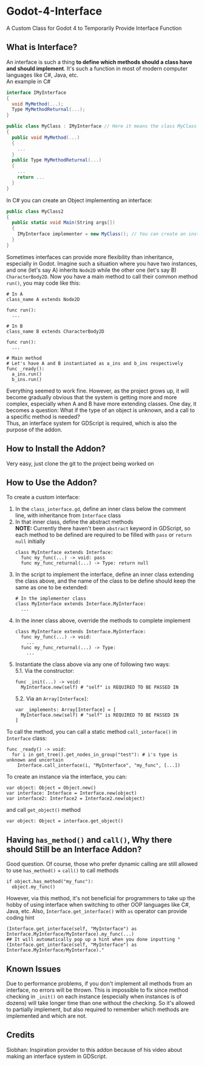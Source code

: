 # Godot-4-Interface
A Custom Class for Godot 4 to Temporarily Provide Interface Function

## What is Interface?
An interface is such a thing **to define which methods should a class have and should implement**. It's such a function in most of modern computer languages like C#, Java, etc.  
An example in C#
```C#
interface IMyInterface
{
  void MyMethod(...);
  Type MyMethodReturnal(...);
}

public class MyClass : IMyInterface // Here it means the class MyClass implements an interface called IMyInterface
{
  public void MyMethod(...)
  {
    ...
  }
  public Type MyMethodReturnal(...)
  {
    ...
    return ...
  }
}
```
In C# you can create an Object implementing an interface:  
```C#
public class MyClass2
{
  public static void Main(String args[])
  {
    IMyInterface implementer = new MyClass(); // You can create an instance via its interface implemented
  }
}
```
Sometimes interfaces can provide more flexibility than inheritance, especially in Godot. Imagine such a situation where you have two instances, and one (let's say A) inherits `Node2D` while the other one (let's say B) `CharacterBody2D`. Now you have a main method to call their common method `run()`, you may code like this:  
```GDScript
# In A
class_name A extends Node2D

func run():
  ...

# In B
class_name B extends CharacterBody2D

func run():
  ...

# Main method
# Let's have A and B instantiated as a_ins and b_ins respectively
func _ready():
  a_ins.run()
  b_ins.run()
```
Everything seemed to work fine. However, as the project grows up, it will become gradually obvious that the system is getting more and more complex, especially when A and B have more extending classes. One day, it becomes a question: What if the type of an object is unknown, and a call to a specific method is needed?  
Thus, an interface system for GDScript is required, which is also the purpose of the addon.

## How to Install the Addon?
Very easy, just clone the git to the project being worked on  

## How to Use the Addon?
To create a custom interface:  
  1. In the `class_interface.gd`, define an inner class below the comment line, with inheritance from `Interface` class
  2. In that inner class, define the abstract methods  
      **NOTE:** Currently there haven't been `abstract` keyword in GDScript, so each method to be defined are required to be filled with `pass` or `return null` initially
     ```GDScript
     class MyInterface extends Interface:
       func my_func(...) -> void: pass
       func my_func_returnal(...) -> Type: return null
     ```
  3. In the script to implement the interface, define an inner class extending the class above, and the name of the class to be define should keep the same as one to be extended:
     ```GDScript
     # In the implementer class
     class MyInterface extends Interface.MyInterface:
       ...
     ```
  4. In the inner class above, override the methods to complete implement
     ```GDSCript
     class MyInterface extends Interface.MyInterface:
       func my_func(...) -> void:
         ...
       func my_func_returnal(...) -> Type:
         ...
     ```
  5. Instantiate the class above via any one of following two ways:  
     5.1. Via the constructor:  
     ```GDScript
     func _init(...) -> void:
       MyInterface.new(self) # "self" is REQUIRED TO BE PASSED IN
     ```
     5.2. Via an `Array[Interface]`:  
     ```GDScript
     var _implements: Array[Interface] = [
       MyInterface.new(self) # "self" is REQUIRED TO BE PASSED IN
     ]
     ```

To call the method, you can call a static method `call_interface()` in `Interface` class:  
```GDScript
func _ready() -> void:
  for i in get_tree().get_nodes_in_group("test"): # i's type is unknown and uncertain
    Interface.call_interface(i, "MyInterface", "my_func", [...])
```

To create an instance via the interface, you can:  
```GDScript
var object: Object = Object.new()
var interface: Interface = Interface.new(object)
var interface2: Interface2 = Interface2.new(object)
```
and call `get_object()` method
``` GDScript
var object: Object = interface.get_object()
```

## Having `has_method()` and `call()`, Why there should Still be an Interface Addon?
Good question. Of course, those who prefer dynamic calling are still allowed to use `has_method()` + `call()` to call methods
```GDScript
if object.has_method("my_func"):
  object.my_func()
```
However, via this method, it's not beneficial for programmers to take up the hobby of using interface when switching to other OOP languages like C#, Java, etc. Also, `Interface.get_interface()` with `as` operator can provide coding hint
```GDScript
(Interface.get_interface(self, "MyInterface") as Interface.MyInterface/MyInterface).my_func(...)
## It will automatically pop up a hint when you done inputting "(Interface.get_interface(self, "MyInterface") as Interface.MyInterface/MyInterface)."
```


## Known Issues
Due to performance problems, if you don't implement all methods from an interface, no errors will be thrown. This is impossible to fix since method checking in `_init()` on each instance (especially when instances is of dozens) will take longer time than one without the checking. So it's allowed to partially implement, but also required to remember which methods are implemented and which are not.

## Credits
Siobhan: Inspiration provider to this addon because of his video about making an interface system in GDScript.
